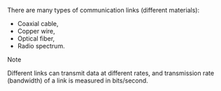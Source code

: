 There are many types of communication links (different materials):

- Coaxial cable,
- Copper wire,
- Optical fiber,
- Radio spectrum.

>[!NOTE]
>Different links can transmit data at different rates, and transmission rate (bandwidth) of a link is measured in bits/second.

